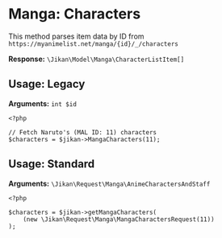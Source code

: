 # Manga: Characters
This method parses item data by ID from `https://myanimelist.net/manga/{id}/_/characters`

**Response:** `\Jikan\Model\Manga\CharacterListItem[]`

## Usage: Legacy
**Arguments:** `int $id`
```
<?php

// Fetch Naruto's (MAL ID: 11) characters
$characters = $jikan->MangaCharacters(11);
```

## Usage: Standard

**Arguments:** `\Jikan\Request\Manga\AnimeCharactersAndStaff`
```
<?php

$characters = $jikan->getMangaCharacters(
    (new \Jikan\Request\Manga\MangaCharactersRequest(11))
);
```

[^1]: Request: [\Jikan\Request\Manga\MangaCharactersRequest](/objects/request/manga/characters.md)
[^2]: Model: [\Jikan\Model\Manga\CharacterListItem](/objects/model/manga/character-list-item.md)